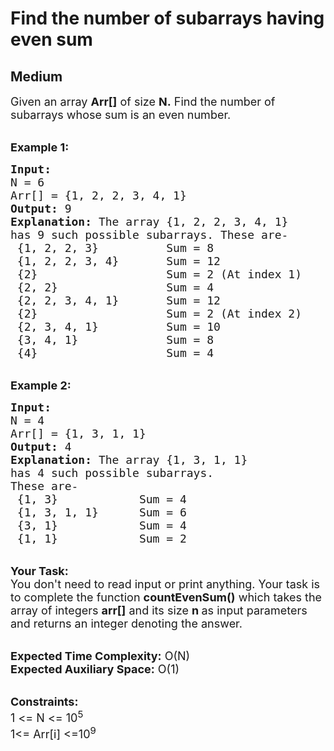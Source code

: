 # Find the number of subarrays having even sum
## Medium 
<div class="problem-statement" style="user-select: auto;">
                <p style="user-select: auto;"></p><p style="user-select: auto;"><span style="font-size: 18px; user-select: auto;">Given an array <strong style="user-select: auto;">Arr[]</strong>&nbsp;of size <strong style="user-select: auto;">N.</strong>&nbsp;Find the number of subarrays whose sum is an even number.</span></p>

<p style="user-select: auto;"><br style="user-select: auto;">
<span style="font-size: 18px; user-select: auto;"><strong style="user-select: auto;">Example 1:</strong></span></p>

<pre style="user-select: auto;"><span style="font-size: 18px; user-select: auto;"><strong style="user-select: auto;">Input:
</strong>N = 6
Arr[] = {1, 2, 2, 3, 4, 1}
<strong style="user-select: auto;">Output:</strong> 9
<strong style="user-select: auto;">Explanation:</strong> The&nbsp;array {1, 2, 2, 3, 4, 1} 
has 9 such possible subarrays. These are-
&nbsp;{1, 2, 2, 3} &nbsp; &nbsp; &nbsp; &nbsp; &nbsp;Sum = 8
&nbsp;{1, 2, 2, 3, 4} &nbsp; &nbsp;&nbsp;&nbsp; Sum = 12
&nbsp;{2} &nbsp; &nbsp; &nbsp; &nbsp; &nbsp; &nbsp; &nbsp; &nbsp; &nbsp; Sum = 2 (At index 1)
&nbsp;{2, 2} &nbsp; &nbsp; &nbsp; &nbsp; &nbsp; &nbsp; &nbsp; &nbsp;Sum = 4
&nbsp;{2, 2, 3, 4, 1} &nbsp; &nbsp;&nbsp;  Sum&nbsp;= 12
&nbsp;{2} &nbsp; &nbsp; &nbsp; &nbsp; &nbsp; &nbsp; &nbsp; &nbsp; &nbsp; Sum = 2 (At index 2)
&nbsp;{2, 3, 4, 1} &nbsp; &nbsp; &nbsp; &nbsp; &nbsp;Sum&nbsp;= 10
&nbsp;{3, 4, 1} &nbsp; &nbsp; &nbsp; &nbsp; &nbsp; &nbsp;&nbsp;Sum&nbsp;= 8
&nbsp;{4} &nbsp; &nbsp; &nbsp; &nbsp; &nbsp; &nbsp; &nbsp; &nbsp; &nbsp; Sum = 4
</span></pre>

<p style="user-select: auto;"><br style="user-select: auto;">
<span style="font-size: 18px; user-select: auto;"><strong style="user-select: auto;">Example 2:</strong></span></p>

<pre style="user-select: auto;"><span style="font-size: 18px; user-select: auto;"><strong style="user-select: auto;">Input:
</strong>N = 4
Arr[] = {1, 3, 1, 1}
<strong style="user-select: auto;">Output:</strong> 4
<strong style="user-select: auto;">Explanation:</strong>&nbsp;The&nbsp;array {1, 3, 1, 1} 
has 4 such possible subarrays.
These are-
&nbsp;{1, 3} &nbsp; &nbsp; &nbsp; &nbsp; &nbsp;  Sum = 4
&nbsp;{1, 3, 1, 1} &nbsp; &nbsp;&nbsp;&nbsp;Sum = 6
&nbsp;{3, 1} &nbsp; &nbsp; &nbsp; &nbsp; &nbsp; &nbsp;Sum = 4
&nbsp;{1, 1} &nbsp; &nbsp; &nbsp; &nbsp; &nbsp; &nbsp;Sum = 2
</span></pre>

<p style="user-select: auto;"><br style="user-select: auto;">
<span style="font-size: 18px; user-select: auto;"><strong style="user-select: auto;">Your Task:</strong><br style="user-select: auto;">
You don't need to read input or print anything. Your task is to complete the function&nbsp;<strong style="user-select: auto;">countEvenSum()</strong>&nbsp;which takes the array of integers&nbsp;<strong style="user-select: auto;">arr[]</strong>&nbsp;and its size&nbsp;<strong style="user-select: auto;">n&nbsp;</strong>as input&nbsp;parameters and returns an integer denoting the answer.</span></p>

<p style="user-select: auto;"><br style="user-select: auto;">
<span style="font-size: 18px; user-select: auto;"><strong style="user-select: auto;">Expected Time Complexity:</strong>&nbsp;O(N)<br style="user-select: auto;">
<strong style="user-select: auto;">Expected Auxiliary Space:</strong>&nbsp;O(1)</span></p>

<p style="user-select: auto;"><br style="user-select: auto;">
<span style="font-size: 18px; user-select: auto;"><strong style="user-select: auto;">Constraints:</strong><br style="user-select: auto;">
1 &lt;=&nbsp;N&nbsp;&lt;= 10<sup style="user-select: auto;">5</sup><br style="user-select: auto;">
1&lt;= Arr[i] &lt;=10<sup style="user-select: auto;">9</sup></span></p>

<p style="user-select: auto;">&nbsp;</p>
 <p style="user-select: auto;"></p>
            </div>